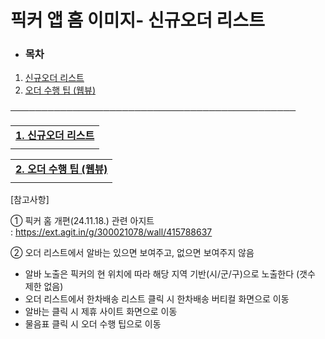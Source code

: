 # 픽커 앱 홈 이미지- 신규오더 리스트

* ### **목차**

1. [신규오더 리스트](#h_01JD62BRP9G5AM0XCQ2CNRD2JN)
2. [오더 수행 팁 (웹뷰)](#h_01JD62BYYKQFDKX25Y4AN30XW8)

──────────────────────────────────────────────

|  |
| --- |
| [**1. 신규오더 리스트**](#h_01JB0HMH7VHT3XMPPGPHJEDW1H) |
|  |

|  |
| --- |
| [**2. 오더 수행 팁 (웹뷰)**](#h_01JB0HMH7VHT3XMPPGPHJEDW1H) |
|  |

[참고사항]

① 픽커 홈 개편(24.11.18.) 관련 아지트 : <https://ext.agit.in/g/300021078/wall/415788637>

② 오더 리스트에서 알바는 있으면 보여주고, 없으면 보여주지 않음  
- 알바 노출은 픽커의 현 위치에 따라 해당 지역 기반(시/군/구)으로 노출한다 (갯수 제한 없음)  
- 오더 리스트에서 한차배송 리스트 클릭 시 한차배송 버티컬 화면으로 이동  
- 알바는 클릭 시 제휴 사이트 화면으로 이동  
- 물음표 클릭 시 오더 수행 팁으로 이동